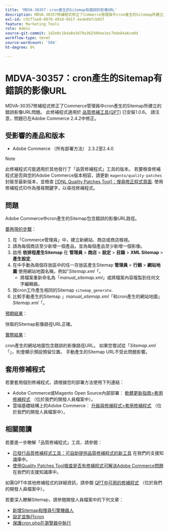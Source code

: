 ```yaml
---
title: 'MDVA-30357：cron產生的Sitemap有錯誤的影像URL'
description: MDVA-30357修補程式修正了Commerce管理員中cron產生的Sitemap所建立的錯誤影像URL問題。 安裝[Quality Patches Tool (QPT)](/help/announcements/adobe-commerce-announcements/magento-quality-patches-released-new-tool-to-self-serve-quality-patches.md) 1.0.6後，即可使用此修補程式。 請注意，問題已在Adobe Commerce 2.4.2中修正。
exl-id: c91f7ae0-0970-4918-9d1f-4ede6bfcb05f
feature: Marketing Tools
role: Admin
source-git-commit: 1d2e0c1b4a8e3d79a362500ee3ec7bde84a6ce0d
workflow-type: tm+mt
source-wordcount: '504'
ht-degree: 0%

---
```


# MDVA-30357：cron產生的Sitemap有錯誤的影像URL

MDVA-30357修補程式修正了Commerce管理員中cron產生的Sitemap所建立的錯誤影像URL問題。 此修補程式適用於 [品質修補工具(QPT)](/help/announcements/adobe-commerce-announcements/magento-quality-patches-released-new-tool-to-self-serve-quality-patches.md) 已安裝1.0.6。 請注意，問題已在Adobe Commerce 2.4.2中修正。

## 受影響的產品和版本

* Adobe Commerce （所有部署方法） 2.3.2至2.4.0

>[!NOTE]
>
>此修補程式可能適用於其他發行了「品質修補程式」工具的版本。 若要檢查修補程式是否與您的Adobe Commerce版本相容，請更新 `magento/quality-patches` 封裝至最新版本，並檢查 [[!DNL Quality Patches Tool]：搜尋修正程式頁面](https://devdocs.magento.com/quality-patches/tool.html#patch-grid). 使用修補程式ID作為搜尋關鍵字，以尋找修補程式。

## 問題

Adobe Commerce中cron產生的Sitemap包含錯誤的影像URL路徑。

<u>要再現的步驟</u>：

1. 在「Commerce管理員」中，建立新網站、商店或商店檢視。
1. 請為每個商店至少新增一個產品，並為每個產品至少新增一個影像。
1. 啟用 **依排程產生Sitemap** 在 **管理員** > **商店** > **設定** > **目錄** > **XML Sitemap** > **產生設定**.
1. 在中手動為兩個存放區中的任一存放區產生Sitemap **管理員** > **行銷** > **網站地圖** 使用網站地圖名稱，例如&quot;*Sitemap.xml*「。
   * 將檔案重新命名為「*manual\_sitemap.xml*」或將檔案內容複製到任何文字編輯器。
1. 按cron工作產生相同的Sitemap `sitemap_generate`.
1. 比較手動產生的Sitemap 」*manual\_sitemap.xml*「和cron產生的網站地圖」*Sitemap.xml*「。

<u>預期結果</u>：

快取的Sitemap影像路徑URL正確。

<u>實際結果</u>：

cron產生的網站地圖包含錯誤的影像路徑URL。 如果您嘗試從「*Sitemap.xml*「」，則會顯示預設預留位置。 手動產生的Sitemap URL不受此問題影響。

## 套用修補程式

若要套用個別修補程式，請根據您的部署方法使用下列連結：

* Adobe Commerce或Magento Open Source內部部署： [軟體更新指南>套用修補程式](https://devdocs.magento.com/guides/v2.4/comp-mgr/patching/mqp.html) （位於我們的開發人員檔案中）。
* 雲端基礎結構上的Adobe Commerce： [升級與修補程式>套用修補程式](https://devdocs.magento.com/cloud/project/project-patch.html) （位於我們的開發人員檔案中）。

## 相關閱讀

若要進一步瞭解「品質修補程式」工具，請參閱：

* [已發行品質修補程式工具：可自助提供品質修補程式的新工具](/help/announcements/adobe-commerce-announcements/magento-quality-patches-released-new-tool-to-self-serve-quality-patches.md) 在我們的支援知識庫中。
* [使用Quality Patches Tool檢查是否有修補程式可解決Adobe Commerce問題](/help/support-tools/patches-available-in-qpt-tool/check-patch-for-magento-issue-with-magento-quality-patches.md) 在我們的支援知識庫中。

如需QPT中其他修補程式的詳細資訊，請參閱 [QPT中可用的修補程式](https://devdocs.magento.com/quality-patches/tool.html#patch-grid) （位於我們的開發人員檔案中）。

若要深入瞭解Sitemap，請參閱開發人員檔案中的下列文章：

* [新增Sitemap和搜尋引擎機器人](https://devdocs.magento.com/cloud/trouble/robots-sitemap.html)
* [設定並執行cron](https://devdocs.magento.com/guides/v2.4/config-guide/cli/config-cli-subcommands-cron.html)
* [保護cron.php在瀏覽器中執行](https://devdocs.magento.com/guides/v2.4/config-guide/secy/secy-cron.html)
